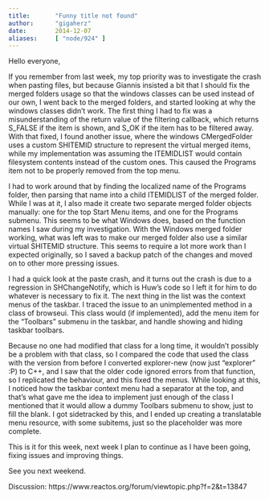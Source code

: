 ```yaml
---
title:       "Funny title not found"
author:      "gigaherz"
date:        2014-12-07
aliases:     [ "node/924" ]
---
```


<p>Hello everyone,</p>
<p>If you remember from last week, my top priority was to investigate the crash when pasting files, but because Giannis insisted a bit that I should fix the merged folders usage so that the windows classes can be used instead of our own, I went back to the merged folders, and started looking at why the windows classes didn’t work. The first thing I had to fix was a misunderstanding of the return value of the filtering callback, which returns S_FALSE if the item is shown, and S_OK if the item has to be filtered away. With that fixed, I found another issue, where the windows CMergedFolder uses a custom SHITEMID structure to represent the virtual merged items, while my implementation was assuming the ITEMIDLIST would contain filesystem contents instead of the custom ones. This caused the Programs item not to be properly removed from the top menu.</p>
<p>I had to work around that by finding the localized name of the Programs folder, then parsing that name into a child ITEMIDLIST of the merged folder. While I was at it, I also made it create two separate merged folder objects manually: one for the top Start Menu items, and one for the Programs submenu. This seems to be what Windows does, based on the function names I saw during my investigation. With the Windows merged folder working, what was left was to make our merged folder also use a similar virtual SHITEMID structure. This seems to require a lot more work than I expected originally, so I saved a backup patch of the changes and moved on to other more pressing issues.</p>
<p>I had a quick look at the paste crash, and it turns out the crash is due to a regression in SHChangeNotify, which is Huw’s code so I left it for him to do whatever is necessary to fix it. The next thing in the list was the context menus of the taskbar. I traced the issue to an unimplemented method in a class of browseui. This class would (if implemented), add the menu item for the “Toolbars” submenu in the taskbar, and handle showing and hiding taskbar toolbars.</p>
<p>Because no one had modified that class for a long time, it wouldn’t possibly be a problem with that class, so I compared the code that used the class with the version from before I converted explorer-new (now just “explorer” :P) to C++, and I saw that the older code ignored errors from that function, so I replicated the behaviour, and this fixed the menus. While looking at this, I noticed how the taskbar context menu had a separator at the top, and that’s what gave me the idea to implement just enough of the class I mentioned that it would allow a dummy Toolbars submenu to show, just to fill the blank. I got sidetracked by this, and I ended up creating a translatable menu resource, with some subitems, just so the placeholder was more complete.</p>
<p>This is it for this week, next week I plan to continue as I have been going, fixing issues and improving things.</p>
<p>See you next weekend.</p>
<p>Discussion: https://www.reactos.org/forum/viewtopic.php?f=2&amp;t=13847</p>
